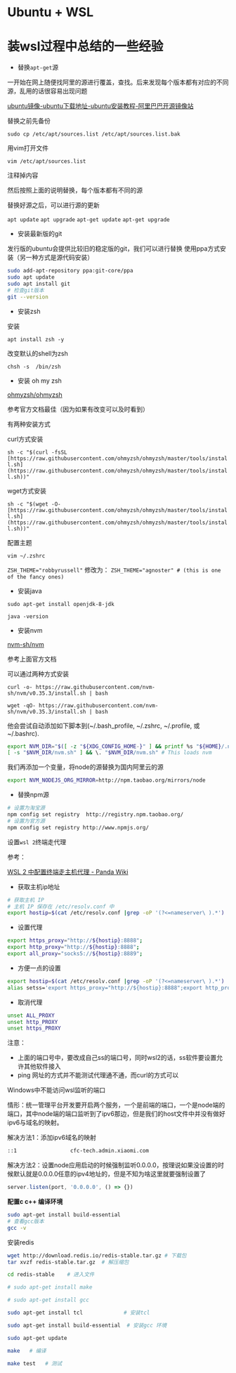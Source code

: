 # Ubuntu + WSL

# 装wsl过程中总结的一些经验

- 替换`apt-get`源

一开始在网上随便找阿里的源进行覆盖，查找。后来发现每个版本都有对应的不同源，乱用的话很容易出现问题

[ubuntu镜像-ubuntu下载地址-ubuntu安装教程-阿里巴巴开源镜像站](https://developer.aliyun.com/mirror/ubuntu)

替换之前先备份

`sudo cp /etc/apt/sources.list /etc/apt/sources.list.bak`

用vim打开文件

`vim /etc/apt/sources.list`

注释掉内容

然后按照上面的说明替换，每个版本都有不同的源

替换好源之后，可以进行源的更新

`apt update`   `apt upgrade`  `apt-get update` `apt-get upgrade`

- 安装最新版的git

发行版的ubuntu会提供比较旧的稳定版的git，我们可以进行替换  使用ppa方式安装（另一种方式是源代码安装）

```bash
sudo add-apt-repository ppa:git-core/ppa
sudo apt update
sudo apt install git
# 检查git版本
git --version
```

- 安装zsh

安装

`apt install zsh -y` 

改变默认的shell为zsh

`chsh -s  /bin/zsh`

- 安装 oh my zsh

[ohmyzsh/ohmyzsh](https://github.com/ohmyzsh/ohmyzsh)

参考官方文档最佳（因为如果有改变可以及时看到）

有两种安装方式

curl方式安装

`sh -c "$(curl -fsSL [https://raw.githubusercontent.com/ohmyzsh/ohmyzsh/master/tools/install.sh](https://raw.githubusercontent.com/ohmyzsh/ohmyzsh/master/tools/install.sh))"`

wget方式安装

`sh -c "$(wget -O- [https://raw.githubusercontent.com/ohmyzsh/ohmyzsh/master/tools/install.sh](https://raw.githubusercontent.com/ohmyzsh/ohmyzsh/master/tools/install.sh))"`

配置主题

`vim ~/.zshrc`

`ZSH_THEME="robbyrussell"`  修改为： `ZSH_THEME="agnoster" # (this is one of the fancy ones)`

- 安装java

`sudo apt-get install openjdk-8-jdk`

`java -version`

- 安装nvm

[nvm-sh/nvm](https://github.com/nvm-sh/nvm)

参考上面官方文档

可以通过两种方式安装

`curl -o- https://raw.githubusercontent.com/nvm-sh/nvm/v0.35.3/install.sh | bash`

`wget -qO- https://raw.githubusercontent.com/nvm-sh/nvm/v0.35.3/install.sh | bash`

他会尝试自动添加如下脚本到(~/.bash_profile, ~/.zshrc, ~/.profile, 或 ~/.bashrc).

```bash
export NVM_DIR="$([ -z "${XDG_CONFIG_HOME-}" ] && printf %s "${HOME}/.nvm" || printf %s "${XDG_CONFIG_HOME}/nvm")"
[ -s "$NVM_DIR/nvm.sh" ] && \. "$NVM_DIR/nvm.sh" # This loads nvm
```

我们再添加一个变量，将node的源替换为国内阿里云的源

```bash
export NVM_NODEJS_ORG_MIRROR=http://npm.taobao.org/mirrors/node
```

- 替换npm源

```bash
# 设置为淘宝源
npm config set registry  http://registry.npm.taobao.org/
# 设置为官方源
npm config set registry http://www.npmjs.org/
```

设置`wsl 2`终端走代理

参考：

[WSL 2 中配置终端走主机代理 - Panda Wiki](https://wiki.imalan.cn/archives/WSL%202%20%E4%B8%AD%E9%85%8D%E7%BD%AE%E7%BB%88%E7%AB%AF%E8%B5%B0%E4%B8%BB%E6%9C%BA%E4%BB%A3%E7%90%86/)

- 获取主机ip地址

```bash
# 获取主机 IP
# 主机 IP 保存在 /etc/resolv.conf 中
export hostip=$(cat /etc/resolv.conf |grep -oP '(?<=nameserver\ ).*')
```

- 设置代理

```bash
export https_proxy="http://${hostip}:8888";
export http_proxy="http://${hostip}:8888";
export all_proxy="socks5://${hostip}:8889";
```

- 方便一点的设置

```bash
export hostip=$(cat /etc/resolv.conf |grep -oP '(?<=nameserver\ ).*')
alias setss='export https_proxy="http://${hostip}:8888";export http_proxy="http://${hostip}:8888";export all_proxy="socks5://${hostip}:8889";'
```

- 取消代理

```bash
unset ALL_PROXY
unset http_PROXY
unset https_PROXY
```

注意：

- 上面的端口号中，要改成自己ss的端口号，同时wsl2的话，ss软件要设置允许其他软件接入
- ping 网址的方式并不能测试代理通不通，而curl的方式可以

Windows中不能访问wsl监听的端口

情形：统一管理平台开发要开启两个服务，一个是前端的端口，一个是node端的端口，其中node端的端口监听到了ipv6那边，但是我们的host文件中并没有做好ipv6与域名的映射。

解决方法1：添加ipv6域名的映射

```bash
::1                 cfc-tech.admin.xiaomi.com
```

解决方法2：设置node应用启动的时候强制监听0.0.0.0，按理说如果没设置的时候默认就是0.0.0.0任意的ipv4地址的，但是不知为啥这里就要强制设置了

```jsx
server.listen(port, '0.0.0.0', () => {})
```

**配置c c++ 编译环境**

```bash
sudo apt-get install build-essential
# 查看gcc版本
gcc -v
```

安装redis

```bash
wget http://download.redis.io/redis-stable.tar.gz # 下载包
tar xvzf redis-stable.tar.gz  # 解压缩包

cd redis-stable    # 进入文件

# sudo apt-get install make  

# sudo apt-get install gcc

sudo apt-get install tcl             # 安装tcl

sudo apt-get install build-essential  # 安装gcc 环境

sudo apt-get update     

make   # 编译 

make test   # 测试
```